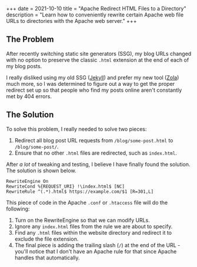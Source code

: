 +++
date = 2021-10-10
title = "Apache Redirect HTML Files to a Directory"
description = "Learn how to conveniently rewrite certain Apache web file URLs to directories with the Apache web server."
+++

## The Problem

After recently switching static site generators (SSG), my blog URLs changed with no option to preserve the
classic `.html`
extension at the end of each of my blog posts.

I really disliked using my old SSG ([Jekyll](https://jekyllrb.com)) and prefer my new
tool ([Zola](https://www.getzola.org)) much more, so I was determined to figure out a way to get the proper redirect set
up so that people who find my posts online aren't constantly met by 404 errors.

## The Solution

To solve this problem, I really needed to solve two pieces:

1. Redirect all blog post URL requests from `/blog/some-post.html`
   to `/blog/some-post/`.
2. Ensure that no other `.html` files are redirected, such as `index.html`.

After *a lot* of tweaking and testing, I believe I have finally found the solution. The solution is shown below.

```config
RewriteEngine On
RewriteCond %{REQUEST_URI} !\index.html$ [NC]
RewriteRule ^(.*).html$ https://example.com/$1 [R=301,L]
```

This piece of code in the Apache `.conf` or `.htaccess` file will do the following:

1. Turn on the RewriteEngine so that we can modify URLs.
2. Ignore any `index.html` files from the rule we are about to specify.
3. Find any `.html` files within the website directory and redirect it to exclude the file extension.
4. The final piece is adding the trailing slash (`/`) at the end of the URL - you'll notice that I don't have an Apache
   rule for that since Apache handles that automatically.
